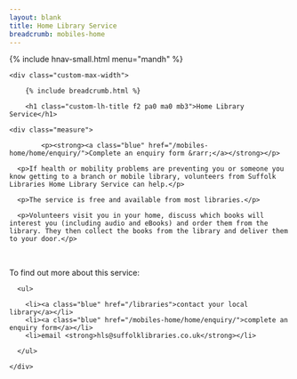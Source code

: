 ```yaml
---
layout: blank
title: Home Library Service
breadcrumb: mobiles-home
---
```


{% include hnav-small.html menu="mandh" %}

<article class="ph2 ph3-ns pv3 pv4-l bg-white">

	<div class="custom-max-width">

		{% include breadcrumb.html %}

		<h1 class="custom-lh-title f2 pa0 ma0 mb3">Home Library Service</h1>

    <div class="measure">

			<p><strong><a class="blue" href="/mobiles-home/home/enquiry/">Complete an enquiry form &rarr;</a></strong></p>

      <p>If health or mobility problems are preventing you or someone you know getting to a branch or mobile library, volunteers from Suffolk Libraries Home Library Service can help.</p>

      <p>The service is free and available from most libraries.</p>

      <p>Volunteers visit you in your home, discuss which books will interest you (including audio and eBooks) and order them from the library. They then collect the books from the library and deliver them to your door.</p>
   
      <p>To find out more about this service:</p>

      <ul>

        <li><a class="blue" href="/libraries">contact your local library</a></li>
        <li><a class="blue" href="/mobiles-home/home/enquiry/">complete an enquiry form</a></li>
        <li>email <strong>hls@suffolklibraries.co.uk</strong></li>

      </ul>

    </div>

  </div>

</article>
